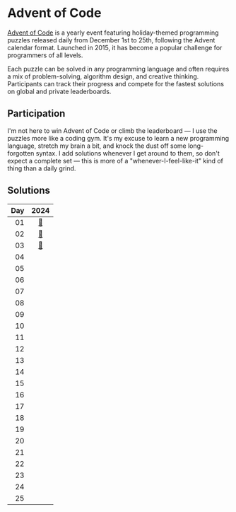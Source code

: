 # Advent of Code 

[Advent of Code](https://adventofcode.com/) is a yearly event featuring holiday-themed programming puzzles released daily from December 1st to 25th, following the Advent calendar format. Launched in 2015, it has become a popular challenge for programmers of all levels.

Each puzzle can be solved in any programming language and often requires a mix of problem-solving, algorithm design, and creative thinking. Participants can track their progress and compete for the fastest solutions on global and private leaderboards.

## Participation

I'm not here to win Advent of Code or climb the leaderboard — I use the puzzles more like a coding gym. It's my excuse to learn a new programming language, stretch my brain a bit, and knock the dust off some long-forgotten syntax. I add solutions whenever I get around to them, so don't expect a complete set — this is more of a "whenever-I-feel-like-it" kind of thing than a daily grind.

## Solutions

|  Day |                                      2024                                      |
| ---: | :----------------------------------------------------------------------------: |
|   01 | [🐍](https://github.com/tazheinrich/advent-of-code/tree/main/2024/day01/python) |
|   02 | [🐍](https://github.com/tazheinrich/advent-of-code/tree/main/2024/day02/python) |
|   03 | [🐍](https://github.com/tazheinrich/advent-of-code/tree/main/2024/day03/python) |
|   04 |                                                                                |
|   05 |                                                                                |
|   06 |                                                                                |
|   07 |                                                                                |
|   08 |                                                                                |
|   09 |                                                                                |
|   10 |                                                                                |
|   11 |                                                                                |
|   12 |                                                                                |
|   13 |                                                                                |
|   14 |                                                                                |
|   15 |                                                                                |
|   16 |                                                                                |
|   17 |                                                                                |
|   18 |                                                                                |
|   19 |                                                                                |
|   20 |                                                                                |
|   21 |                                                                                |
|   22 |                                                                                |
|   23 |                                                                                |
|   24 |                                                                                |
|   25 |                                                                                |
